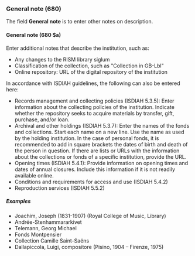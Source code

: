 ### General note (680)

The field **General note** is to enter other notes on description.

#### General note (680 $a)

Enter additional notes that describe the institution, such as:

- Any changes to the RISM library siglum
- Classification of the collection, such as "Collection in GB-Lbl"
- Online repository: URL of the digital repository of the institution

In accordance with ISDIAH guidelines, the following can also be entered here:
- Records management and collecting policies (ISDIAH 5.3.5): Enter information about the collecting policies of the institution. Indicate whether the repository seeks to acquire materials by transfer, gift, purchase, and/or loan.
- Archival and other holdings (ISDIAH 5.3.7): Enter the names of the fonds and collections. Start each name on a new line. Use the name as used by the holding institution. In the case of personal fonds, it is recommended to add in square brackets the dates of birth and death of the person in question. If there are lists or URLs with the information about the collections or fonds of a specific institution, provide the URL.
- Opening times (ISDIAH 5.4.1): Provide information on opening times and dates of annual closures. Include this information if it is not readily available online.
- Conditions and requirements for access and use (ISDIAH 5.4.2)
- Reproduction services (ISDIAH 5.5.2)


##### Examples

- Joachim, Joseph (1831-1907) (Royal College of Music, Library)
- Andrée-Stenhammararkivet
- Telemann, Georg Michael
- Fonds Montpensier
- Collection Camille Saint-Saëns
- Dallapiccola, Luigi, compositore (Pisino, 1904 – Firenze, 1975)
